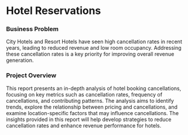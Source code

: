# Hotel Reservations

### Business Problem
City Hotels and Resort Hotels have seen high cancellation rates in recent years, leading to reduced revenue and low room occupancy. Addressing these cancellation rates is a key priority for improving overall revenue generation.

### Project Overview
This report presents an in-depth analysis of hotel booking cancellations, focusing on key metrics such as cancellation rates, frequency of cancellations, and contributing patterns. The analysis aims to identify trends, explore the relationship between pricing and cancellations, and examine location-specific factors that may influence cancellations. The insights provided in this report will help develop strategies to reduce cancellation rates and enhance revenue performance for hotels.


